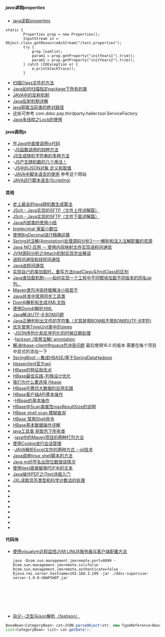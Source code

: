 
##### java读取properties
- [java读取properties](http://zheng0324jian.iteye.com/blog/1176932)
```
static {   
        Properties prop = new Properties();   
        InputStream in = Object.class.getResourceAsStream("/test.properties");   
        try {   
            prop.load(in);   
            param1 = prop.getProperty("initYears1").trim();   
            param2 = prop.getProperty("initYears2").trim();   
        } catch (IOException e) {   
            e.printStackTrace();   
        }   

```
- [扫描Class文件的方法](http://m310851010.iteye.com/blog/2034279)
- [Java如何扫描指定package下所有的类](http://blog.csdn.net/neosmith/article/details/43955963)
- [JAVA中的反射机制](http://blog.csdn.net/liujiahan629629/article/details/18013523)
- [Java反射机制详解](http://www.cnblogs.com/lzq198754/p/5780331.html)
- [java获取当前类的绝对路径](http://blog.csdn.net/dagouaofei/article/details/5588008)
- 这些可参考 com.ddsc.pay.thirdparty.hailer.tool.ServiceFactory
- [Java多线程之Lock的使用](http://blog.csdn.net/huang_xw/article/details/7090177)




#### java调用js

- [在Java中直接调用js代码](http://blog.csdn.net/xzyxuanyuan/article/details/8062887)
- -[JS函数调用的四种方法](http://www.cnblogs.com/leejersey/p/3663278.html)
- [JS生成随机字符串的多种方法](http://www.jb51.net/article/50910.htm)
- -[JS产生随机数的几个用法！](http://www.cnblogs.com/banbu/archive/2012/07/25/2607880.html)
- -[JS中的JSON对象 定义和取值](http://www.cnblogs.com/yangdm/p/5081080.html)
- -[JAVA中脚本语言的使用](http://blog.csdn.net/jasonware/article/details/51954727) 参考这个网站
- [JAVA运行脚本语言(Scripting)](http://blog.csdn.net/atco/article/details/51144835)






#### 其他

- [ 史上最全的java随机数生成算法](http://blog.csdn.net/yaerfeng/article/details/18362623)
- [JSch - Java实现的SFTP（文件上传详解篇）](http://www.cnblogs.com/longyg/archive/2012/06/25/2556576.html)
- [JSch - Java实现的SFTP（文件下载详解篇）](http://www.cnblogs.com/longyg/archive/2012/06/25/2561332.html)
- [Java内部类的使用小结](http://android.blog.51cto.com/268543/384844/)
- [bigdecimal 保留小数位](http://www.cnblogs.com/liqforstudy/p/5652517.html)
- [使用BigDecimal进行精确运算](http://www.cnblogs.com/chenssy/archive/2012/09/09/2677279.html)
- [Spring对注解(Annotation)处理源码分析2——解析和注入注解配置的资源](http://blog.csdn.net/chjttony/article/details/6301591)
- [Java NIO 应用 -- 使用内存映射文件实现进程间通信](https://unmi.cc/java-nio-memory-mapping-communicate/)
- [JVM源码分析之Attach机制实现完全解读](http://blog.csdn.net/huaweitman/article/details/50601602)
- [进程间通信和线程间通信](http://blog.csdn.net/stand1210/article/details/52485311)
- [Java进程间通信](http://www.cnblogs.com/flyingwind/archive/2012/10/24/2737204.html)
- [实现自己的类加载时，重写方法loadClass与findClass的区别](http://blog.csdn.net/fenglibing/article/details/17471659)
- [Java类加载机制——如何实现一个工程中不同模块加载不同版本的同名jar包。](http://blog.csdn.net/tiantiandjava/article/details/43733875)
- [Maven类包冲突终极解决小技若干](http://stamen.iteye.com/blog/2030552)
- [Java并发中常用同步工具类](https://my.oschina.net/itblog/blog/775918)
- [ Dom4j解析和生成XML文档](http://blog.csdn.net/chenghui0317/article/details/11486271)
- [使用Dom4j解析XML](http://blog.csdn.net/redarmy_chen/article/details/12969219)
- [Java解决UTF-8 BOM问题](http://blog.csdn.net/dream_it_life/article/details/6045140)
- [Java正确判别出文件的字符集（尤其是带BOM和不带BOM的UTF-8字符)](http://blog.csdn.net/oicqxiesidilieric/article/details/8464630)
- [优先使用TimeUnit类中的sleep](http://www.importnew.com/7219.html)
- -[JSON序列化和反序列化的时候日期处理](http://blog.csdn.net/u011113654/article/details/50470893)
- -[fackson /常用注解/ annotation](http://blog.csdn.net/u010457406/article/details/50921632)
- [解决hbase-client中guava包冲突问题](http://blog.csdn.net/ludonqin/article/details/52387769) 最后使用16.0 的版本 需要在每个项目中显式的添加一下
- [SpringBoot --集成HBASE/基于SpringDataHadoop](http://blog.csdn.net/cwenao/article/details/57980188)
- [hbaseclient官方api](http://hbase.apache.org/apidocs/org/apache/hadoop/hbase/client/Scan.html)
- [HBase的特征和优点](http://www.thebigdata.cn/HBase/13396.html)
- [HBase最佳实践-列族设计优化](http://www.thebigdata.cn/HBase/30518.html)
- [我们为什么要选择 Hbase](http://www.thebigdata.cn/HBase/30332.html)
- [HBase在腾讯大数据的应用实践](http://developer.51cto.com/art/201506/479413.htm)
- [HBase客户端API基本操作](http://www.thebigdata.cn/HBase/14513.html)
- -[HBase的基本操作](http://www.cnblogs.com/MOBIN/p/4647556.html)
- [HBase中Scan类属性maxResultSize的说明](https://my.oschina.net/psuyun/blog/375637)
- [HBase shell scan 模糊查询](http://www.th7.cn/db/nosql/201511/144465.shtml)
- [HBase 常用Shell命令](http://www.cnblogs.com/nexiyi/p/hbase_shell.html)
- [HBase基本数据操作详解](http://blog.csdn.net/wulantian/article/details/41011297)
- [java工具类 获取包下所有类](http://blog.csdn.net/jdzms23/article/details/17550119)
- -[java中的Maven项目的两种打包方法](http://blog.csdn.net/u010910436/article/details/48290323)
- [使用Cookie进行会话管理](http://blog.csdn.net/yerenyuan_pku/article/details/51945105)
- -[JAVA解析Excel文件的两种方式 --jxl技术](http://max1487.iteye.com/blog/2298291)
- [Java调用linux shell脚本的方法](http://www.jb51.net/article/61529.htm)
- [Java md5签名出现位数错误情况](http://blog.csdn.net/JJ_One/article/details/59483366)
- [使用itext直接替换PDF中的文本](http://blog.csdn.net/sishenkankan/article/details/53107195)
- [Java操作PDF之iText详细入门](http://blog.csdn.net/zmx729618/article/details/52150070)
- [JXL读取货币类型和科学计数法的处理](http://www.xuebuyuan.com/791820.html)
- []()
- []()
- []()
- []()
- []()
- []()
- []()
- []()
- []()

#### 代码块

- [使用visualvm远程监控JVM LINUX服务器与客户端配置方法](http://blog.csdn.net/xianzhi/article/details/22298525)

  ````shell
  java -Dcom.sun.management.jmxremote.port=8099 -Dcom.sun.management.jmxremote.ssl=false -Dcom.sun.management.jmxremote.authenticate=false -Djava.rmi.server.hostname=192.168.3.199 -jar ./ddsc-supervise-server-1.0.0-SNAPSHOT.jar
  ````

  ​

  ​

  ​

- [杂记--泛型与json解析（fastjson）](http://blog.csdn.net/u013583905/article/details/49281639)


````java
BaseBean<CategoryBean> cat=JSON.parseObject(str, new TypeReference<BaseBean<CategoryBean>>(){});	
List<CategoryBean> list= cat.getData();
````

